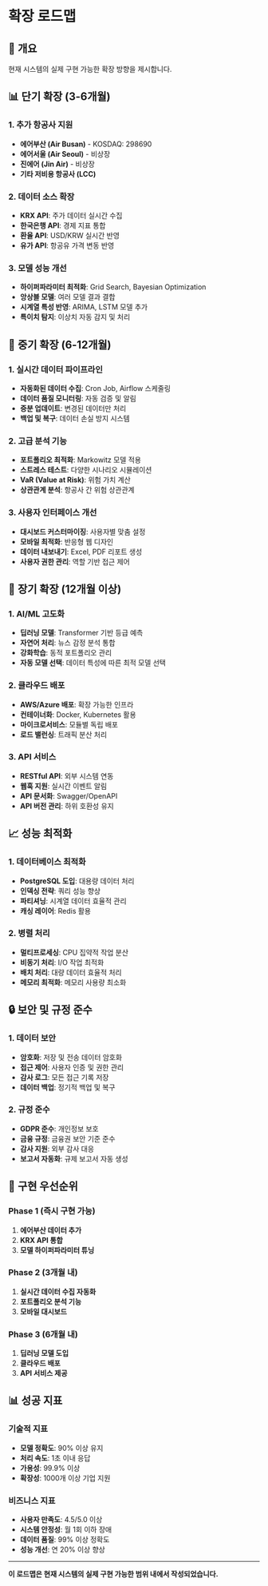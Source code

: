# 확장 로드맵

## 🎯 개요

현재 시스템의 실제 구현 가능한 확장 방향을 제시합니다.

## 📊 단기 확장 (3-6개월)

### 1. **추가 항공사 지원**
- **에어부산 (Air Busan)** - KOSDAQ: 298690
- **에어서울 (Air Seoul)** - 비상장
- **진에어 (Jin Air)** - 비상장
- **기타 저비용 항공사 (LCC)**

### 2. **데이터 소스 확장**
- **KRX API**: 주가 데이터 실시간 수집
- **한국은행 API**: 경제 지표 통합
- **환율 API**: USD/KRW 실시간 반영
- **유가 API**: 항공유 가격 변동 반영

### 3. **모델 성능 개선**
- **하이퍼파라미터 최적화**: Grid Search, Bayesian Optimization
- **앙상블 모델**: 여러 모델 결과 결합
- **시계열 특성 반영**: ARIMA, LSTM 모델 추가
- **특이치 탐지**: 이상치 자동 감지 및 처리

## 🔧 중기 확장 (6-12개월)

### 1. **실시간 데이터 파이프라인**
- **자동화된 데이터 수집**: Cron Job, Airflow 스케줄링
- **데이터 품질 모니터링**: 자동 검증 및 알림
- **증분 업데이트**: 변경된 데이터만 처리
- **백업 및 복구**: 데이터 손실 방지 시스템

### 2. **고급 분석 기능**
- **포트폴리오 최적화**: Markowitz 모델 적용
- **스트레스 테스트**: 다양한 시나리오 시뮬레이션
- **VaR (Value at Risk)**: 위험 가치 계산
- **상관관계 분석**: 항공사 간 위험 상관관계

### 3. **사용자 인터페이스 개선**
- **대시보드 커스터마이징**: 사용자별 맞춤 설정
- **모바일 최적화**: 반응형 웹 디자인
- **데이터 내보내기**: Excel, PDF 리포트 생성
- **사용자 권한 관리**: 역할 기반 접근 제어

## 🚀 장기 확장 (12개월 이상)

### 1. **AI/ML 고도화**
- **딥러닝 모델**: Transformer 기반 등급 예측
- **자연어 처리**: 뉴스 감정 분석 통합
- **강화학습**: 동적 포트폴리오 관리
- **자동 모델 선택**: 데이터 특성에 따른 최적 모델 선택

### 2. **클라우드 배포**
- **AWS/Azure 배포**: 확장 가능한 인프라
- **컨테이너화**: Docker, Kubernetes 활용
- **마이크로서비스**: 모듈별 독립 배포
- **로드 밸런싱**: 트래픽 분산 처리

### 3. **API 서비스**
- **RESTful API**: 외부 시스템 연동
- **웹훅 지원**: 실시간 이벤트 알림
- **API 문서화**: Swagger/OpenAPI
- **API 버전 관리**: 하위 호환성 유지

## 📈 성능 최적화

### 1. **데이터베이스 최적화**
- **PostgreSQL 도입**: 대용량 데이터 처리
- **인덱싱 전략**: 쿼리 성능 향상
- **파티셔닝**: 시계열 데이터 효율적 관리
- **캐싱 레이어**: Redis 활용

### 2. **병렬 처리**
- **멀티프로세싱**: CPU 집약적 작업 분산
- **비동기 처리**: I/O 작업 최적화
- **배치 처리**: 대량 데이터 효율적 처리
- **메모리 최적화**: 메모리 사용량 최소화

## 🔒 보안 및 규정 준수

### 1. **데이터 보안**
- **암호화**: 저장 및 전송 데이터 암호화
- **접근 제어**: 사용자 인증 및 권한 관리
- **감사 로그**: 모든 접근 기록 저장
- **데이터 백업**: 정기적 백업 및 복구

### 2. **규정 준수**
- **GDPR 준수**: 개인정보 보호
- **금융 규정**: 금융권 보안 기준 준수
- **감사 지원**: 외부 감사 대응
- **보고서 자동화**: 규제 보고서 자동 생성

## 🎯 구현 우선순위

### Phase 1 (즉시 구현 가능)
1. **에어부산 데이터 추가**
2. **KRX API 통합**
3. **모델 하이퍼파라미터 튜닝**

### Phase 2 (3개월 내)
1. **실시간 데이터 수집 자동화**
2. **포트폴리오 분석 기능**
3. **모바일 대시보드**

### Phase 3 (6개월 내)
1. **딥러닝 모델 도입**
2. **클라우드 배포**
3. **API 서비스 제공**

## 📊 성공 지표

### 기술적 지표
- **모델 정확도**: 90% 이상 유지
- **처리 속도**: 1초 이내 응답
- **가용성**: 99.9% 이상
- **확장성**: 1000개 이상 기업 지원

### 비즈니스 지표
- **사용자 만족도**: 4.5/5.0 이상
- **시스템 안정성**: 월 1회 이하 장애
- **데이터 품질**: 99% 이상 정확도
- **성능 개선**: 연 20% 이상 향상

---

**이 로드맵은 현재 시스템의 실제 구현 가능한 범위 내에서 작성되었습니다.** 